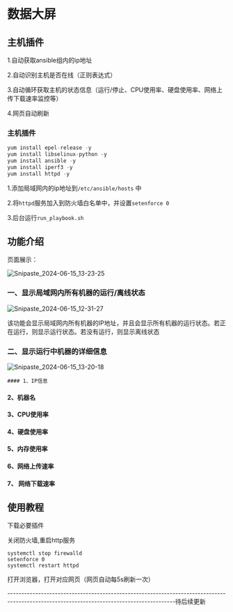 # 数据大屏



## 主机插件

1.自动获取ansible组内的ip地址

2.自动识别主机是否在线（正则表达式）

3.自动循环获取主机的状态信息（运行/停止、CPU使用率、硬盘使用率、网络上传下载速率监控等）

4.网页自动刷新



### 主机插件

```python
yum install epel-release -y
yum install libselinux-python -y
yum install ansible -y
yum install iperf3 -y
yum install httpd -y
```

1.添加局域网内的ip地址到`/etc/ansible/hosts` 中

2.将`httpd`服务加入到防火墙白名单中，并设置`setenforce 0`

3.后台运行`run_playbook.sh`



## 功能介绍

页面展示：

![Snipaste_2024-06-15_13-23-25](E:\华为\HICA\pic\Snipaste_2024-06-15_13-23-25.png)

### 一、显示局域网内所有机器的运行/离线状态

![Snipaste_2024-06-15_12-31-27](E:\华为\HICA\pic\Snipaste_2024-06-15_12-31-27.png)

该功能会显示局域网内所有机器的IP地址，并且会显示所有机器的运行状态。若正在运行，则显示运行状态。若没有运行，则显示离线状态



### 二、显示运行中机器的详细信息

![Snipaste_2024-06-15_13-20-18](E:\华为\HICA\pic\Snipaste_2024-06-15_13-20-18.png)

	#### 1、IP信息

#### 2、机器名

#### 3、CPU使用率

#### 4、硬盘使用率

#### 5、内存使用率

#### 6、网络上传速率

#### 7、 网络下载速率

## 使用教程

下载必要插件

关闭防火墙,重启http服务

 ```
 systemctl stop firewalld
 setenforce 0
 systemctl restart httpd
 ```



打开浏览器，打开对应网页（网页自动每5s刷新一次）



------------------------------------------------------------------------------------------------------------------------------------------待后续更新